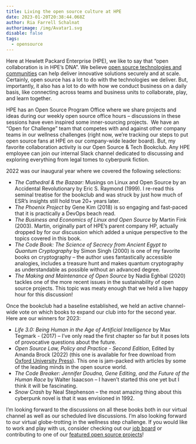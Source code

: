 ```yaml
---
title: Living the open source culture at HPE
date: 2023-01-20T20:38:44.068Z
author: Ria Farrell Schalnat
authorimage: /img/Avatar1.svg
disable: false
tags:
  - opensource
---
```

Here at Hewlett Packard Enterprise (HPE), we like to say that “open collaboration is in HPE’s DNA”. We believe [open source technologies and communities](https://www.hpe.com/us/en/open-source.html) can help deliver innovative solutions securely and at scale.  Certainly, open source has a lot to do with the technologies we deliver. But, importantly, it also has a lot to do with how we conduct business on a daily basis, like connecting across teams and business units to collaborate, play, and learn together. 

HPE has an Open Source Program Office where we share projects and ideas during our weekly open source office hours – discussions in these sessions have even inspired some inner-sourcing projects.  We have an “Open for Challenge” team that competes with and against other company teams in our wellness challenges (right now, we’re tracking our steps to put open source fans at HPE on our company-wide leader board). But, my favorite collaboration activity is our Open Source & Tech Bookclub. Any HPE employee can join our internal Slack channel dedicated to discussing and exploring everything from legal tomes to cyberpunk fiction. 

2022 was our inaugural year where we covered the following selections:

* *The Cathedral & the Bazaar:* Musings on Linux and Open Source by an Accidental Revolutionary by Eric S. Raymond (1999).   I re-read this seminal treatise for the bookclub and was struck by just how much of ESR’s insights still hold true 20+ years later.
* *The Phoenix Project* by Gene Kim (2018) is so engaging and fast-paced that it is practically a DevOps beach read.
* *The Business and Economics of Linux and Open Source* by Martin Fink (2003).  Martin, originally part of HPE’s parent company HP, actually dropped by for our discussion which added a unique perspective to the topics covered in this book.
* *The Code Book: The Science of Secrecy from Ancient Egypt to Quantum Cryptography* by Simon Singh (2000) is one of my favorite books on cryptography – the author uses fantastically accessible analogies, includes a treasure hunt and makes quantum cryptography as understandable as possible without an advanced degree.
* *The Making and Maintenance of Open Source* by Nadia Eghbal (2020) tackles one of the more recent issues in the sustainability of open source projects.  This topic was meaty enough that we held a live happy hour for this discussion!

Once the bookclub had a baseline established, we held an active channel-wide vote on which books to expand our club into for the second year.  Here are our winners for 2023:

* *Life 3.0: Being Human in the Age of Artificial Intelligence* by Max Tegmark - (2017) – I’ve only read the first chapter so far but it poses lots of provocative questions about the future.
* *Open Source Law, Policy and Practice - Second Edition*, Edited by Amanda Brock (2022) (this one is available for free download from [Oxford University Press](https://global.oup.com/academic/product/open-source-law-policy-and-practice-9780198862345?cc=us&lang=en&)).  This one is jam-packed with articles by some of the leading minds in the open source world.
* *The Code Breaker: Jennifer Doudna, Gene Editing, and the Future of the Human Race* by Walter Isaacson – I haven’t started this one yet but I think it will be fascinating.
* *Snow Crash* by Neal Stephenson – the most amazing thing about this cyberpunk novel is that it was envisioned in 1992.

I’m looking forward to the discussions on all these books both in our virtual channel as well as our scheduled live discussions.  I’m also looking forward to our virtual globe-trotting in the wellness step challenge.  If you would like to work and play with us, consider checking out our [job board](https://careers.hpe.com/us/en) or contributing to one of our [featured open source projects](https://www.hpe.com/us/en/open-source.html)!